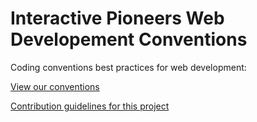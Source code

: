 # Interactive Pioneers Web Developement Conventions
Coding conventions best practices for web development:

[View our conventions](docs/index.md)

[Contribution guidelines for this project](docs/contributing.md)
